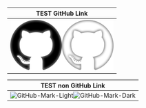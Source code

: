 | TEST GitHub Link|
|:---:|
|![GitHub-Mark-Light](./b.png#gh-light-mode-only)![GitHub-Mark-Dark ](./w.png#gh-dark-mode-only)|

| TEST non GitHub Link|
|:---:|
|![GitHub-Mark-Light](https://i.stack.imgur.com/IF6pt.png#gh-light-mode-only)![GitHub-Mark-Dark](https://i.stack.imgur.com/t2bMr.png#gh-dark-mode-only)|
